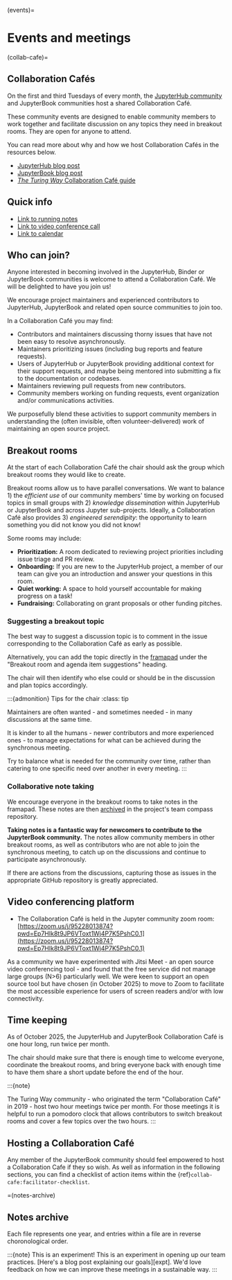 (events)=
# Events and meetings

(collab-cafe)=
## Collaboration Cafés

On the first and third Tuesdays of every month, the [JupyterHub community](https://compass.hub.jupyter.org/meetings/collab-cafe/) and JupyterBook communities host a shared Collaboration Café.

These community events are designed to enable community members to work together and facilitate discussion on any topics they need in breakout rooms.
They are open for anyone to attend.

You can read more about why and how we host Collaboration Cafés in the resources below.

- [JupyterHub blog post](https://blog.jupyter.org/online-collaboration-caf%C3%A9-launch-jupyterhub-team-meetings-to-become-more-collaborative-spaces-b713edadf15)
- [JupyterBook blog post](xref:blog/posts/2025-04-09-new-community-meeting) 
- [_The Turing Way_ Collaboration Café guide](https://the-turing-way.netlify.app/community-handbook/coworking/coworking-collabcafe.html)

## Quick info

- [Link to running notes](https://mypads2.framapad.org/p/jupyterhub-jupyterbook-collaborationcafe-nr53am9wz)
- [Link to video conference call](https://zoom.us/j/95228013874?pwd=Ep7HIk8t9JP6VToxt1Wj4P7K5PshC0.1)
- [Link to calendar](https://calendar.google.com/calendar/u/4?cid=Y184YWIxNzY1YjY1ODY3NDVkOGI3NWU5MmJkYzdjYTZlNDZjYWExMmE1ZjhkOTUwZDVmNzNmMzI2Zjk3NjE0NGQ3QGdyb3VwLmNhbGVuZGFyLmdvb2dsZS5jb20)

## Who can join?

Anyone interested in becoming involved in the JupyterHub, Binder or JupyterBook communities is welcome to attend a Collaboration Café.
We will be delighted to have you join us!

We encourage project maintainers and experienced contributors to JupyterHub, JupyterBook and related open source communities to join too.

In a Collaboration Café you may find:

* Contributors and maintainers discussing thorny issues that have not been easy to resolve asynchronously.
* Maintainers prioritizing issues (including bug reports and feature requests).
* Users of JupyterHub or JupyterBook providing additional context for their support requests, and maybe being mentored into submitting a fix to the documentation or codebases.
* Maintainers reviewing pull requests from new contributors.
* Community members working on funding requests, event organization and/or communications activities.

We purposefully blend these activities to support community members in understanding the (often invisible, often volunteer-delivered) work of maintaining an open source project.

## Breakout rooms

At the start of each Collaboration Café the chair should ask the group which breakout rooms they would like to create.

Breakout rooms allow us to have parallel conversations.
We want to balance 1) the *efficient use* of our community members' time by working on focused topics in small groups with 2) *knowledge dissemination* within JupyterHub or JupyterBook and across Jupyter sub-projects.
Ideally, a Collaboration Café also provides 3) *engineered serendipity*: the opportunity to learn something you did not know you did not know!

Some rooms may include:

- **Prioritization:** A room dedicated to reviewing project priorities including issue triage and PR review.
- **Onboarding:** If you are new to the JupyterHub project, a member of our team can give you an introduction and answer your questions in this room.
- **Quiet working:** A space to hold yourself accountable for making progress on a task!
- **Fundraising:** Collaborating on grant proposals or other funding pitches.

### Suggesting a breakout topic

The best way to suggest a discussion topic is to comment in the issue corresponding to the Collaboration Café as early as possible.

Alternatively, you can add the topic directly in the [framapad](https://mypads2.framapad.org/p/jupyterhub-jupyterbook-collaborationcafe-nr53am9wz) under the "Breakout room and agenda item suggestions" heading.

The chair will then identify who else could or should be in the discussion and plan topics accordingly.

:::{admonition} Tips for the chair
:class: tip

Maintainers are often wanted - and sometimes needed - in many discussions at the same time.

It is kinder to all the humans - newer contributors and more experienced ones - to manage expectations for what can be achieved during the synchronous meeting.

Try to balance what is needed for the community over time, rather than catering to one specific need over another in every meeting.
:::

### Collaborative note taking

We encourage everyone in the breakout rooms to take notes in the framapad.
These notes are then [archived](#notes-archive) in the project's team compass repository.

**Taking notes is a fantastic way for newcomers to contribute to the JupyterBook community.**
The notes allow community members in other breakout rooms, as well as contributors who are not able to join the synchronous meeting, to catch up on the discussions and continue to participate asynchronously.

If there are actions from the discussions, capturing those as issues in the appropriate GitHub repository is greatly appreciated.

## Video conferencing platform

- The Collaboration Café is held in the Jupyter community zoom room: [https://zoom.us/j/95228013874?pwd=Ep7HIk8t9JP6VToxt1Wj4P7K5PshC0.1](https://zoom.us/j/95228013874?pwd=Ep7HIk8t9JP6VToxt1Wj4P7K5PshC0.1)

As a community we have experimented with Jitsi Meet - an open source video conferencing tool - and found that the free service did not manage large groups (N>6) particularly well.
We were keen to support an open source tool but have chosen (in October 2025) to move to Zoom to facilitate the most accessible experience for users of screen readers and/or with low connectivity.

## Time keeping

As of October 2025, the JupyterHub and JupyterBook Collaboration Café is one hour long, run twice per month.

The chair should make sure that there is enough time to welcome everyone, coordinate the breakout rooms, and bring everyone back with enough time to have them share a short update before the end of the hour.

:::{note}

The Turing Way community - who originated the term "Collaboration Café" in 2019 - host two hour meetings twice per month.
For those meetings it is helpful to run a pomodoro clock that allows contributors to switch breakout rooms and cover a few topics over the two hours.
:::

## Hosting a Collaboration Café

Any member of the JupyterBook community should feel empowered to host a Collaboration Cafe if they so wish.
As well as information in the following sections, you can find a checklist of action items within the {ref}`collab-cafe:facilitator-checklist`.

=(notes-archive)
## Notes archive

Each file represents one year, and entries within a file are in reverse choronological order.

<!-- Sorry folks - I ran out of time to tidy up the notes! -->
<!-- ```{toctree}
:maxdepth: 2
2025 []()./2025)
```
-->

:::{note} This is an experiment!
This is an experiment in opening up our team practices. [Here's a blog post explaining our goals][expt]. We'd love feedback on how we can improve these meetings in a sustainable way.
:::

